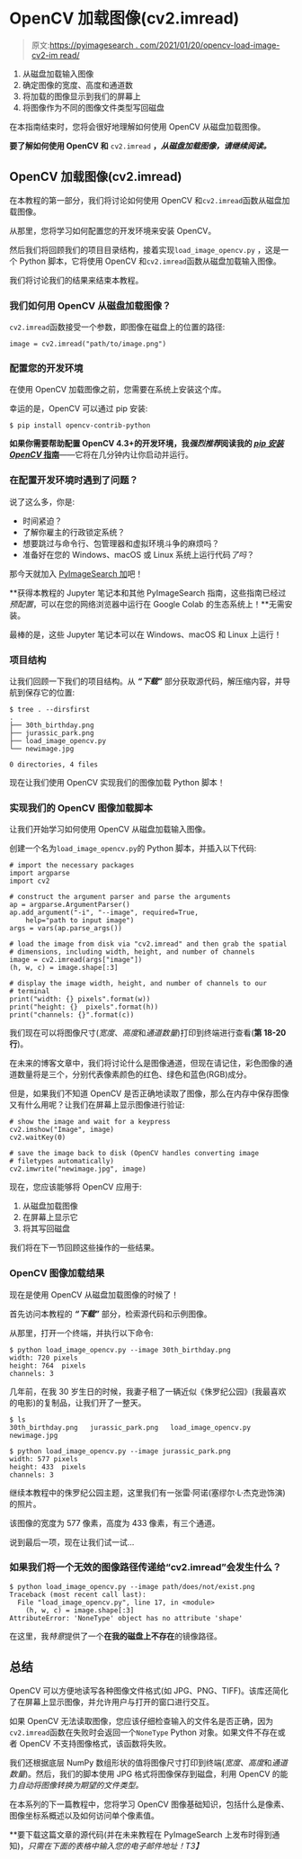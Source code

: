 # OpenCV 加载图像(cv2.imread)

> 原文:[https://pyimagesearch . com/2021/01/20/opencv-load-image-cv2-im read/](https://pyimagesearch.com/2021/01/20/opencv-load-image-cv2-imread/)

1.  从磁盘加载输入图像
2.  确定图像的宽度、高度和通道数
3.  将加载的图像显示到我们的屏幕上
4.  将图像作为不同的图像文件类型写回磁盘

在本指南结束时，您将会很好地理解如何使用 OpenCV 从磁盘加载图像。

**要了解如何使用 OpenCV 和** `cv2.imread` **，*从磁盘加载图像，请继续阅读。***

## **OpenCV 加载图像(cv2.imread)**

在本教程的第一部分，我们将讨论如何使用 OpenCV 和`cv2.imread`函数从磁盘加载图像。

从那里，您将学习如何配置您的开发环境来安装 OpenCV。

然后我们将回顾我们的项目目录结构，接着实现``load_image_opencv.py`` ，这是一个 Python 脚本，它将使用 OpenCV 和`cv2.imread`函数从磁盘加载输入图像。

我们将讨论我们的结果来结束本教程。

### 我们如何用 OpenCV 从磁盘加载图像？

`cv2.imread`函数接受一个参数，即图像在磁盘上的位置的路径:

```
image = cv2.imread("path/to/image.png")
```

### **配置您的开发环境**

在使用 OpenCV 加载图像之前，您需要在系统上安装这个库。

幸运的是，OpenCV 可以通过 pip 安装:

```
$ pip install opencv-contrib-python
```

**如果你需要帮助配置 OpenCV 4.3+的开发环境，我*强烈推荐*阅读我的 [*pip 安装 OpenCV* 指南](https://pyimagesearch.com/2018/09/19/pip-install-opencv/)**——它将在几分钟内让你启动并运行。

### **在配置开发环境时遇到了问题？**

说了这么多，你是:

*   时间紧迫？
*   了解你雇主的行政锁定系统？
*   想要跳过与命令行、包管理器和虚拟环境斗争的麻烦吗？
*   准备好在您的 Windows、macOS 或 Linux 系统上运行代码*了吗*？

那今天就加入 [PyImageSearch 加](https://pyimagesearch.com/pyimagesearch-plus/)吧！

**获得本教程的 Jupyter 笔记本和其他 PyImageSearch 指南，这些指南已经过*预配置*，可以在您的网络浏览器中运行在 Google Colab 的生态系统上！**无需安装。

最棒的是，这些 Jupyter 笔记本可以在 Windows、macOS 和 Linux 上运行！

### **项目结构**

让我们回顾一下我们的项目结构。从 ***“下载”*** 部分获取源代码，解压缩内容，并导航到保存它的位置:

```
$ tree . --dirsfirst
.
├── 30th_birthday.png
├── jurassic_park.png
├── load_image_opencv.py
└── newimage.jpg

0 directories, 4 files
```

现在让我们使用 OpenCV 实现我们的图像加载 Python 脚本！

### **实现我们的 OpenCV 图像加载脚本**

让我们开始学习如何使用 OpenCV 从磁盘加载输入图像。

创建一个名为`load_image_opencv.py`的 Python 脚本，并插入以下代码:

```
# import the necessary packages
import argparse
import cv2

# construct the argument parser and parse the arguments
ap = argparse.ArgumentParser()
ap.add_argument("-i", "--image", required=True,
	help="path to input image")
args = vars(ap.parse_args())
```

```
# load the image from disk via "cv2.imread" and then grab the spatial
# dimensions, including width, height, and number of channels
image = cv2.imread(args["image"])
(h, w, c) = image.shape[:3]

# display the image width, height, and number of channels to our
# terminal
print("width: {} pixels".format(w))
print("height: {}  pixels".format(h))
print("channels: {}".format(c))
```

我们现在可以将图像尺寸(*宽度*、*高度*和*通道数量*)打印到终端进行查看(**第 18-20 行**)。

在未来的博客文章中，我们将讨论什么是图像通道，但现在请记住，彩色图像的通道数量将是三个，分别代表像素颜色的红色、绿色和蓝色(RGB)成分。

但是，如果我们不知道 OpenCV 是否正确地读取了图像，那么在内存中保存图像又有什么用呢？让我们在屏幕上显示图像进行验证:

```
# show the image and wait for a keypress
cv2.imshow("Image", image)
cv2.waitKey(0)

# save the image back to disk (OpenCV handles converting image
# filetypes automatically)
cv2.imwrite("newimage.jpg", image)
```

现在，您应该能够将 OpenCV 应用于:

1.  从磁盘加载图像
2.  在屏幕上显示它
3.  将其写回磁盘

我们将在下一节回顾这些操作的一些结果。

### **OpenCV 图像加载结果**

现在是使用 OpenCV 从磁盘加载图像的时候了！

首先访问本教程的 ***“下载”*** 部分，检索源代码和示例图像。

从那里，打开一个终端，并执行以下命令:

```
$ python load_image_opencv.py --image 30th_birthday.png 
width: 720 pixels
height: 764  pixels
channels: 3
```

几年前，在我 30 岁生日的时候，我妻子租了一辆近似《侏罗纪公园》(我最喜欢的电影)的复制品，让我们开了一整天。

```
$ ls
30th_birthday.png	jurassic_park.png	load_image_opencv.py	newimage.jpg
```

```
$ python load_image_opencv.py --image jurassic_park.png 
width: 577 pixels
height: 433  pixels
channels: 3
```

继续本教程中的侏罗纪公园主题，这里我们有一张雷·阿诺(塞缪尔·L·杰克逊饰演)的照片。

该图像的宽度为 577 像素，高度为 433 像素，有三个通道。

说到最后一项，现在让我们试一试…

### 如果我们将一个无效的图像路径传递给“cv2.imread”会发生什么？

```
$ python load_image_opencv.py --image path/does/not/exist.png
Traceback (most recent call last):
  File "load_image_opencv.py", line 17, in <module>
    (h, w, c) = image.shape[:3]
AttributeError: 'NoneType' object has no attribute 'shape'
```

在这里，我*特意*提供了一个**在我的磁盘上不存在**的镜像路径。

## **总结**

OpenCV 可以方便地读写各种图像文件格式(如 JPG、PNG、TIFF)。该库还简化了在屏幕上显示图像，并允许用户与打开的窗口进行交互。

如果 OpenCV 无法读取图像，您应该仔细检查输入的文件名是否正确，因为`cv2.imread`函数在失败时会返回一个``NoneType`` Python 对象。如果文件不存在或者 OpenCV 不支持图像格式，该函数将失败。

我们还根据底层 NumPy 数组形状的值将图像尺寸打印到终端(*宽度*、*高度*和*通道数量*)。然后，我们的脚本使用 JPG 格式将图像保存到磁盘，利用 OpenCV 的能力*自动将图像转换为期望的文件类型。*

在本系列的下一篇教程中，您将学习 OpenCV 图像基础知识，包括什么是像素、图像坐标系概述以及如何访问单个像素值。

**要下载这篇文章的源代码(并在未来教程在 PyImageSearch 上发布时得到通知)，*只需在下面的表格中输入您的电子邮件地址！*T3】**